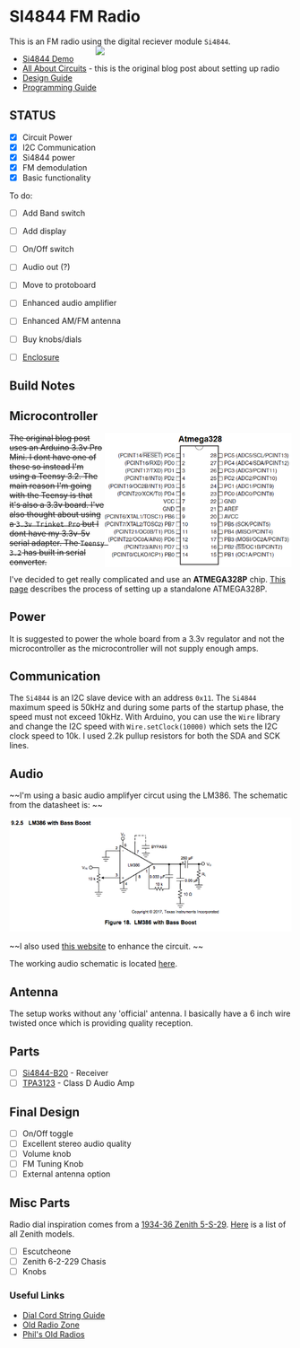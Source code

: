 # SI4844 FM Radio

This is an FM radio using the digital reciever module ```Si4844```. <img src="http://previews.123rf.com/images/scottff72/scottff721208/scottff72120800010/14877766-Retro-vintage-wood-radio-on-a-white-background-Stock-Photo-radio-old-antique.jpg" width=350 align="right" />

- [Si4844 Demo](https://www.silabs.com/documents/public/user-guides/Si4844-B-DEMO.pdf)
- [All About Circuits](http://www.allaboutcircuits.com/projects/build-an-arduino-controlled-am-fm-sw-radio/) - this is the original blog post about setting up radio
- [Design Guide](http://www.silabs.com/Support%20Documents/TechnicalDocs/AN602.pdf)
- [Programming Guide](http://www.silabs.com/Support%20Documents/TechnicalDocs/AN610.pdf)

## STATUS

- [x] Circuit Power
- [x] I2C Communication
- [x] Si4844 power
- [x] FM demodulation
- [x] Basic functionality

To do:
- [ ] Add Band switch
- [ ] Add display
- [ ] On/Off switch
- [ ] Audio out (?)
- [ ] Move to protoboard
- [ ] Enhanced audio amplifier
- [ ] Enhanced AM/FM antenna
- [ ] Buy knobs/dials
- [ ] [Enclosure](https://s-media-cache-ak0.pinimg.com/originals/ba/01/3a/ba013af739433c9e4d94a3727d0fa14c.jpg)


## Build Notes

## Microcontroller 
<img src="docs/Atmega328-pinout.png" align="right" width="334"> ~~The original blog post uses an Arduino 3.3v Pro Mini.  I dont have one of these so instead I'm using a Teensy 3.2.  The main reason I'm going with the Teensy is that it's also a 3.3v board.  I've also thought about using a ```3.3v Trinket Pro``` but I dont have my 3.3v-5v serial adapter.  The ```Teensy 3.2``` has built in serial converter.~~ 

I've decided to get really complicated and use an **ATMEGA328P** chip.  [This page](https://www.arduino.cc/en/Main/Standalone) describes the process of setting up a standalone ATMEGA328P.

## Power
It is suggested to power the whole board from a 3.3v regulator and not the microcontroller as the microcontroller will not supply enough amps.

## Communication
The ```Si4844``` is an I2C slave device with an address ```0x11```.  The ```Si4844``` maximum speed is 50kHz and during some parts of the startup phase, the speed must not exceed 10kHz.  With Arduino, you can use the ```Wire``` library and change the I2C speed with ```Wire.setClock(10000)``` which sets the I2C clock speed to 10k.  I used 2.2k pullup resistors for both the SDA and SCK lines.

## Audio
~~I'm using a basic audio amplifyer circut using the LM386.  The schematic from the datasheet is: ~~

<img src="docs/LM386-BassBoost.png" />

~~I also used [this website](http://www.circuitbasics.com/build-a-great-sounding-audio-amplifier-with-bass-boost-from-the-lm386/) to enhance the circuit. ~~

The working audio schematic is located [here](https://www.instructables.com/id/Tales-From-the-Chip-LM386-Audio-Amplifier/).

## Antenna
The setup works without any 'official' antenna.  I basically have a 6 inch wire twisted once which is providing quality reception.

## Parts

- [ ] [Si4844-B20](http://www.digikey.com/product-detail/en/silicon-labs/SI4844-B20-GU/SI4844-B20-GU-ND/4069445) - Receiver
- [ ] [TPA3123](http://www.digikey.com/product-detail/en/texas-instruments/TPA3123D2PWPR/296-22008-1-ND/1649103) - Class D Audio Amp

## Final Design

- [ ] On/Off toggle
- [ ] Excellent stereo audio quality
- [ ] Volume knob
- [ ] FM Tuning Knob
- [ ] External antenna option

## Misc Parts

Radio dial inspiration comes from a [1934-36 Zenith 5-S-29](https://s-media-cache-ak0.pinimg.com/564x/3f/08/86/3f08869ec74c9f22957f4a435a4101e7.jpg).  [Here](http://www.radioblvd.com/ZenithPhoto.htm) is a list of all Zenith models.

- [ ] Escutcheone
- [ ] Zenith 6-2-229 Chasis
- [ ] Knobs

### Useful Links

- [Dial Cord String Guide](http://www.theoldradiofixerupperguy.com/dial%20cord.html)
- [Old Radio Zone](http://www.oldradiozone.com/zenith.html)
- [Phil's Old Radios](https://www.antiqueradio.org/wooden.htm)

